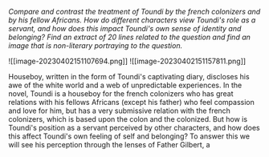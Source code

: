 *Compare and contrast the treatment of Toundi by the french colonizers and by his fellow Africans. How do different characters view Toundi's role as a servant, and how does this impact Toundi's own sense of identity and belonging?
Find an extract of 20 lines related to the question and find an image that is non-literary portraying to the question.*

![[image-20230402151107694.png]]
![[image-20230402151157811.png]]

Houseboy, written in the form of Toundi's captivating diary, discloses his awe of the white world and a web of unpredictable experiences. In the novel, Toundi is a houseboy for the french colonizers who has great relations with his fellows Africans (except his father) who feel compassion and love for him, but has a very submissive relation with the french colonizers, which is based  upon the colon and the colonized. But how is Toundi's position as a servant perceived by other characters, and how does this affect Toundi's own feeling of self and belonging? To answer this we will see his perception through the lenses of Father Gilbert, a 
